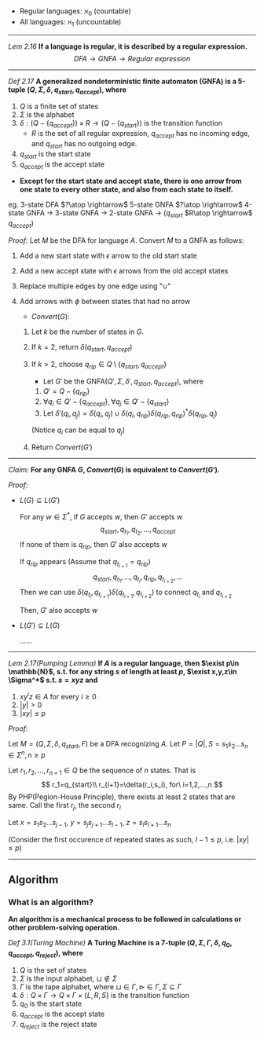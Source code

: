 - Regular languages: $\aleph_0$ (countable)
- All languages: $\aleph_1$ (uncountable)

***

*Lem 2.16* **If a language is regular, it is described by a regular expression.**
$$
DFA\rightarrow GNFA\rightarrow Regular\ expression
$$

***

*Def 2.17* **A generalized nondeterministic finite automaton (GNFA) is a 5-tuple $(Q,\Sigma,\delta,q_{start},q_{accept})$, where**

1. $Q$ is a finite set of states
2. $\Sigma$ is the alphabet
3. $\delta:(Q-\{q_{accept}\})\times R\rightarrow (Q-\{q_{start}\})$ is the transition function
   - $R$ is the set of all regular expression, $q_{accept}$ has no incoming edge, and $q_{start}$ has no outgoing edge.
4. $q_{start}$ is the start state
5. $q_{accept}$ is the accept state

-  **Except for the start state and accept state, there is one arrow from one state to every other state, and also from each state to itself.**

eg. 3-state DFA $?\atop \rightarrow$ 5-state GNFA $?\atop \rightarrow$ 4-state GNFA $\rightarrow$ 3-state GNFA $\rightarrow$ 2-state GNFA $\rightarrow$ ($q_{start}$ $R\atop \rightarrow$ $q_{accept}$)

*Proof:* Let $M$ be the DFA for language $A$. Convert $M$ to a GNFA as follows:

1. Add a new start state with $\epsilon$ arrow to the old start state

2. Add a new accept state with $\epsilon$ arrows from the old accept states

3. Replace multiple edges by one edge using "$\cup$"

4. Add arrows with $\phi$ between states that had no arrow

   - $Convert(G):$

   1. Let $k$ be the number of states in $G$.

   2. If $k=2$, return $\delta(q_{start},q_{accept})$

   3. If $k>2$, choose $q_{rip}\in Q\setminus \{q_{start},q_{accept}\}$

      - Let $G'$ be the GNFA$(Q',\Sigma,\delta',q_{start},q_{accept})$, where

      1. $Q'=Q-\{q_{rip}\}$
      2. $\forall q_i\in Q'-\{q_{accept}\}, \forall q_j\in Q'-\{q_{start}\}$
      3. Let $\delta'(q_i,q_j)=\delta(q_i,q_j)\cup\delta(q_i,q_{rip})\delta(q_{rip},q_{rip})^*\delta(q_{rip},q_j)$

      (Notice $q_i$ can be equal to $q_j$)

   4. Return $Convert(G')$

***

*Claim:* **For any GNFA $G$, $Convert(G)$ is equivalent to $Convert(G')$.**

*Proof:*

- $L(G)\subseteq L(G')$

  For any $w\in \Sigma^*$, if $G$ accepts $w$, then $G'$ accepts $w$
  $$
  q_{start},q_{t_1},q_{t_2},...,q_{accept}
  $$
  If none of them is $q_{rip}$, then $G'$ also accepts $w$

  If $q_{rip}$ appears (Assume that $q_{t_{i+1}}=q_{rip}$)
  $$
  q_{start},q_{t_1},...,q_{t_i},q_{rip},q_{t_{i+2}},...
  $$
  Then we can use $\delta(q_{t_i},q_{t_{i+1}})\delta(q_{t_{i+1}},q_{t_{i+2}})$ to connect $q_{t_i}$ and $q_{t_{i+2}}$

  Then, $G'$ also accepts $w$

- $L(G')\subseteq L(G)$

  ......

***

*Lem 2.17(Pumping Lemma)* **If $A$ is a regular language, then $\exist p\in \mathbb{N}$, s.t. for any string $s$ of length at least $p$, $\exist x,y,z\in \Sigma^*$ s.t. $s=xyz$ and**

1. $xy^iz\in A$ for every $i\geq 0$
2. $|y|>0$
3. $|xy|\leq p$​

*Proof:* 

Let $M=(Q,\Sigma,\delta,q_{start},F)$ be a DFA recognizing $A$. Let $P=|Q|, S=s_1s_2...s_n\in \Sigma^n,n\geq p$

Let $r_1,r_2,...,r_{n+1}\in Q$ be the sequence of $n$ states. That is
$$
r_1=q_{start}\\
r_{i+1}=\delta(r_i,s_i), for\ i=1,2,...,n
$$
By PHP(Pegion-House Principle), there exists at least 2 states that are same. Call the first $r_j$, the second $r_l$

Let $x=s_1s_2...s_{j-1}$, $y=s_js_{j+1}...s_{l-1}$, $z=s_ls_{l+1}...s_n$

(Consider the first occurence of repeated states as such, $l-1\leq p$, i.e. $|xy|\leq p$)

***

## Algorithm

### What is an algorithm?

**An algorithm is a mechanical process to be followed in calculations or other problem-solving operation.**

*Def 3.1(Turing Machine)* **A Turing Machine is a 7-tuple $(Q,\Sigma,\Gamma,\delta,q_0,q_{accept},q_{reject})$, where**

1. $Q$ is the set of states
2. $\Sigma$ is the input alphabet, $\sqcup \notin \Sigma$ 
3. $\Gamma$ is the tape alphabet, where $\sqcup\in \Gamma, \rhd \in \Gamma, \Sigma \subseteq \Gamma$
4. $\delta:Q\times \Gamma \rightarrow Q\times \Gamma \times \{L,R,S\}$ is the transition function
5. $q_0$ is the start state
6. $q_{accept}$ is the accept state
7. $q_{reject}$ is the reject state

